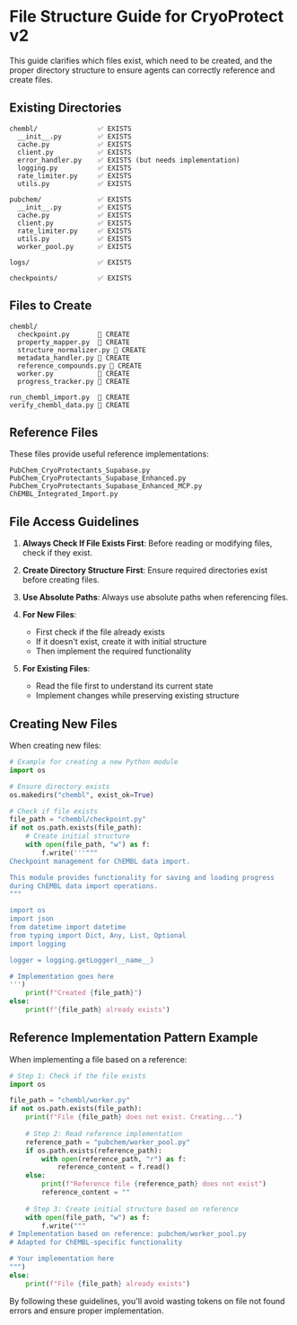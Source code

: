 # File Structure Guide for CryoProtect v2

This guide clarifies which files exist, which need to be created, and the proper directory structure to ensure agents can correctly reference and create files.

## Existing Directories

```
chembl/               ✅ EXISTS
  __init__.py         ✅ EXISTS
  cache.py            ✅ EXISTS
  client.py           ✅ EXISTS
  error_handler.py    ✅ EXISTS (but needs implementation)
  logging.py          ✅ EXISTS
  rate_limiter.py     ✅ EXISTS
  utils.py            ✅ EXISTS

pubchem/              ✅ EXISTS
  __init__.py         ✅ EXISTS
  cache.py            ✅ EXISTS
  client.py           ✅ EXISTS
  rate_limiter.py     ✅ EXISTS
  utils.py            ✅ EXISTS
  worker_pool.py      ✅ EXISTS

logs/                 ✅ EXISTS

checkpoints/          ✅ EXISTS
```

## Files to Create

```
chembl/
  checkpoint.py       🔴 CREATE
  property_mapper.py  🔴 CREATE
  structure_normalizer.py 🔴 CREATE
  metadata_handler.py 🔴 CREATE
  reference_compounds.py 🔴 CREATE
  worker.py           🔴 CREATE
  progress_tracker.py 🔴 CREATE

run_chembl_import.py  🔴 CREATE
verify_chembl_data.py 🔴 CREATE
```

## Reference Files

These files provide useful reference implementations:

```
PubChem_CryoProtectants_Supabase.py
PubChem_CryoProtectants_Supabase_Enhanced.py
PubChem_CryoProtectants_Supabase_Enhanced_MCP.py
ChEMBL_Integrated_Import.py
```

## File Access Guidelines

1. **Always Check If File Exists First**: Before reading or modifying files, check if they exist.

2. **Create Directory Structure First**: Ensure required directories exist before creating files.

3. **Use Absolute Paths**: Always use absolute paths when referencing files.

4. **For New Files**:
   - First check if the file already exists
   - If it doesn't exist, create it with initial structure
   - Then implement the required functionality

5. **For Existing Files**:
   - Read the file first to understand its current state
   - Implement changes while preserving existing structure

## Creating New Files

When creating new files:

```python
# Example for creating a new Python module
import os

# Ensure directory exists
os.makedirs("chembl", exist_ok=True)

# Check if file exists
file_path = "chembl/checkpoint.py"
if not os.path.exists(file_path):
    # Create initial structure
    with open(file_path, "w") as f:
        f.write('''"""
Checkpoint management for ChEMBL data import.

This module provides functionality for saving and loading progress 
during ChEMBL data import operations.
"""

import os
import json
from datetime import datetime
from typing import Dict, Any, List, Optional
import logging

logger = logging.getLogger(__name__)

# Implementation goes here
''')
    print(f"Created {file_path}")
else:
    print(f"{file_path} already exists")
```

## Reference Implementation Pattern Example

When implementing a file based on a reference:

```python
# Step 1: Check if the file exists
import os

file_path = "chembl/worker.py"
if not os.path.exists(file_path):
    print(f"File {file_path} does not exist. Creating...")
    
    # Step 2: Read reference implementation
    reference_path = "pubchem/worker_pool.py"
    if os.path.exists(reference_path):
        with open(reference_path, "r") as f:
            reference_content = f.read()
    else:
        print(f"Reference file {reference_path} does not exist")
        reference_content = ""
    
    # Step 3: Create initial structure based on reference
    with open(file_path, "w") as f:
        f.write("""
# Implementation based on reference: pubchem/worker_pool.py
# Adapted for ChEMBL-specific functionality

# Your implementation here
""")
else:
    print(f"File {file_path} already exists")
```

By following these guidelines, you'll avoid wasting tokens on file not found errors and ensure proper implementation.